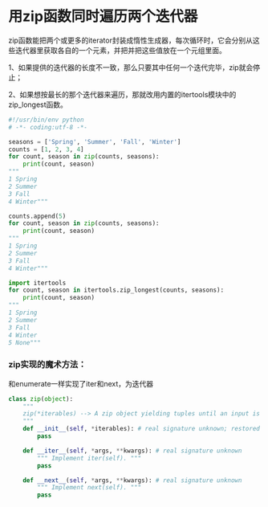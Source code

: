 # 用zip函数同时遍历两个迭代器

zip函数能把两个或更多的iterator封装成惰性生成器，每次循环时，它会分别从这些迭代器里获取各自的一个元素，并把并把这些值放在一个元组里面。

1、如果提供的迭代器的长度不一致，那么只要其中任何一个迭代完毕，zip就会停止；

2、如果想按最长的那个迭代器来遍历，那就改用内置的itertools模块中的zip_longest函数。

```python
#!/usr/bin/env python
# -*- coding:utf-8 -*-

seasons = ['Spring', 'Summer', 'Fall', 'Winter']
counts = [1, 2, 3, 4]
for count, season in zip(counts, seasons):
    print(count, season)
"""
1 Spring
2 Summer
3 Fall
4 Winter"""

counts.append(5)
for count, season in zip(counts, seasons):
    print(count, season)
"""
1 Spring
2 Summer
3 Fall
4 Winter"""

import itertools
for count, season in itertools.zip_longest(counts, seasons):
    print(count, season)
"""
1 Spring
2 Summer
3 Fall
4 Winter
5 None"""
```



### zip实现的魔术方法：

和enumerate一样实现了iter和next，为迭代器

```python
class zip(object):
    """
    zip(*iterables) --> A zip object yielding tuples until an input is exhausted.
    """
    def __init__(self, *iterables): # real signature unknown; restored from __doc__
        pass

    def __iter__(self, *args, **kwargs): # real signature unknown
        """ Implement iter(self). """
        pass

    def __next__(self, *args, **kwargs): # real signature unknown
        """ Implement next(self). """
        pass
```

